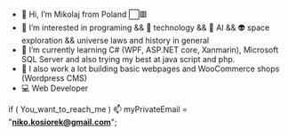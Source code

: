 - 👋 Hi, I’m Mikolaj from Poland ⬜🟥
- 👀 I’m interested in programing && 📳 technology && 🤖 AI && 👽 space exploration && universe laws and history in general
- 🌱 I’m currently learning C# (WPF, ASP.NET core, Xanmarin), Microsoft SQL Server and also trying my best at java script and php.
- 📖 I also work a lot building basic webpages and WooCommerce shops (Wordpress CMS)
- 💻 Web Developer


if ( You_want_to_reach_me )
    📫 myPrivateEmail = "<b>niko.kosiorek@gmail.com</b>";


<!---
MikolajKos/MikolajKos is a ✨ special ✨ repository because its `README.md` (this file) appears on your GitHub profile.
You can click the Preview link to take a look at your changes.
--->
